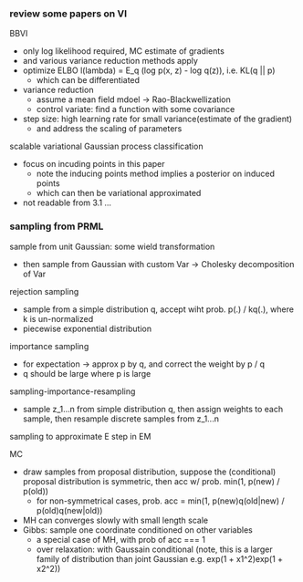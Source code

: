 ### review some papers on VI

BBVI
- only log likelihood required, MC estimate of gradients
- and various variance reduction methods apply
- optimize ELBO l(lambda) = E_q (log p(x, z) - log q(z)), i.e. KL(q || p)
  - which can be differentiated
- variance reduction
  - assume a mean field mdoel -> Rao-Blackwellization
  - control variate: find a function with some covariance
- step size: high learning rate for small variance(estimate of the gradient)
  - and address the scaling of parameters

scalable variational Gaussian process classification
- focus on incuding points in this paper
  - note the inducing points method implies a posterior on induced points
  - which can then be variational approximated
- not readable from 3.1 ...

### sampling from PRML

sample from unit Gaussian: some wield transformation
- then sample from Gaussian with custom Var -> Cholesky decomposition of Var

rejection sampling
- sample from a simple distribution q, accept wiht prob. p(.) / kq(.), where k is un-normalized
- piecewise exponential distribution

importance sampling
- for expectation -> approx p by q, and correct the weight by p / q
- q should be large where p is large

sampling-importance-resampling
- sample z_1...n from simple distribution q, then assign weights to each sample, then resample discrete samples from z_1...n

sampling to approximate E step in EM

MC
- draw samples from proposal distribution, suppose the (conditional) proposal distribution is symmetric, then acc w/ prob. min(1, p(new) / p(old))
  - for non-symmetrical cases, prob. acc = min(1, p(new)q(old|new) / p(old)q(new|old))
- MH can converges slowly with small length scale
- Gibbs: sample one coordinate conditioned on other variables
  - a special case of MH, with prob of acc === 1
  - over relaxation: with Gaussain conditional (note, this is a larger family of distribution than joint Gaussian e.g. exp(1 + x1^2)exp(1 + x2^2))
